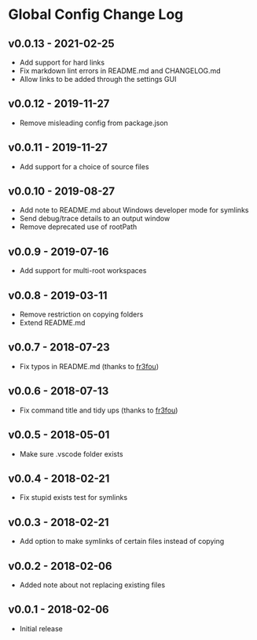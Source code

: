# Global Config Change Log

## v0.0.13 - 2021-02-25

- Add support for hard links
- Fix markdown lint errors in README.md and CHANGELOG.md
- Allow links to be added through the settings GUI

## v0.0.12 - 2019-11-27

- Remove misleading config from package.json

## v0.0.11 - 2019-11-27

- Add support for a choice of source files

## v0.0.10 - 2019-08-27

- Add note to README.md about Windows developer mode for symlinks
- Send debug/trace details to an output window
- Remove deprecated use of rootPath

## v0.0.9 - 2019-07-16

- Add support for multi-root workspaces

## v0.0.8 - 2019-03-11

- Remove restriction on copying folders
- Extend README.md

## v0.0.7 - 2018-07-23

- Fix typos in README.md (thanks to [fr3fou](https://github.com/fr3fou))

## v0.0.6 - 2018-07-13

- Fix command title and tidy ups (thanks to [fr3fou](https://github.com/fr3fou))

## v0.0.5 - 2018-05-01

- Make sure .vscode folder exists

## v0.0.4 - 2018-02-21

- Fix stupid exists test for symlinks

## v0.0.3 - 2018-02-21

- Add option to make symlinks of certain files instead of copying

## v0.0.2 - 2018-02-06

- Added note about not replacing existing files

## v0.0.1 - 2018-02-06

- Initial release

